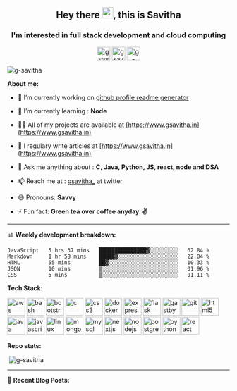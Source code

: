 
<!--
**g-savitha/g-savitha** is a ✨ _special_ ✨ repository because its `README.md` (this file) appears on your GitHub profile.

Here are some ideas to get you started:

- 🔭 I’m currently working on ...
- 🌱 I’m currently learning ...
- 👯 I’m looking to collaborate on ...
- 🤔 I’m looking for help with ...
- 💬 Ask me about ...
- 📫 How to reach me: ...
- 😄 Pronouns: ...
- ⚡ Fun fact: ...
-->

<h2 align="center">Hey there <img src="https://media.giphy.com/media/hvRJCLFzcasrR4ia7z/giphy.gif" width="25px">, this is Savitha</h2>
<h3 align="center">I'm interested in full stack development and cloud computing</h3>
<p align="center"> 
<a href="https://codepen.io/gsavitha" target="blank"><img align="center" src="https://cdn.jsdelivr.net/npm/simple-icons@3.0.1/icons/codepen.svg" alt="gsavitha" height="30" width="30" /></a>
<a href="https://twitter.com/gsavitha_" target="blank"><img align="center" src="https://cdn.jsdelivr.net/npm/simple-icons@3.0.1/icons/twitter.svg" alt="gsavitha_" height="30" width="30" /></a>
<a href="https://linkedin.com/in/g-savitha" target="blank"><img align="center" src="https://cdn.jsdelivr.net/npm/simple-icons@3.0.1/icons/linkedin.svg" alt="g-savitha" height="30" width="30" /></a>
</p>

<p align="left"> <img src="https://komarev.com/ghpvc/?username=g-savitha" alt="g-savitha" /> </p>

**About me:**

- 🔭 I’m currently working on [github profile readme generator](https://github.com/rahuldkjain/github-profile-readme-generator)

- 🌱 I’m currently learning : **Node**

- 👨‍💻 All of my projects are available at [https://www.gsavitha.in](https://www.gsavitha.in)

- 📝 I regulary write articles at [https://www.gsavitha.in](https://www.gsavitha.in)

- 💬 Ask me anything about : **C, Java, Python, JS, react, node and DSA**

 - 📫 Reach me at : [gsavitha_](https://twitter.com/gsavitha_) at twitter

- 😄 Pronouns: **Savvy**

- ⚡ Fun fact: **Green tea over coffee anyday. ✌**

---

📊 **Weekly development breakdown:**

<!--START_SECTION:waka-->
```text
JavaScript   5 hrs 37 mins   ███████████████▓░░░░░░░░░   62.84 % 
Markdown     1 hr 58 mins    █████▓░░░░░░░░░░░░░░░░░░░   22.04 % 
HTML         55 mins         ██▓░░░░░░░░░░░░░░░░░░░░░░   10.33 % 
JSON         10 mins         ▒░░░░░░░░░░░░░░░░░░░░░░░░   01.96 % 
CSS          5 mins          ▒░░░░░░░░░░░░░░░░░░░░░░░░   01.11 % 
```
<!--END_SECTION:waka-->


**Tech Stack:**

<p align="left"><img src="https://devicons.github.io/devicon/devicon.git/icons/amazonwebservices/amazonwebservices-original-wordmark.svg" alt="aws" width="40" height="40"/> <img src="https://www.vectorlogo.zone/logos/gnu_bash/gnu_bash-icon.svg" alt="bash" width="40" height="40"/> <img src="https://devicons.github.io/devicon/devicon.git/icons/bootstrap/bootstrap-plain.svg" alt="bootstrap" width="40" height="40"/> <img src="https://devicons.github.io/devicon/devicon.git/icons/c/c-original.svg" alt="c" width="40" height="40"/> <img src="https://devicons.github.io/devicon/devicon.git/icons/css3/css3-original-wordmark.svg" alt="css3" width="40" height="40"/> <img src="https://devicons.github.io/devicon/devicon.git/icons/docker/docker-original-wordmark.svg" alt="docker" width="40" height="40"/> <img src="https://devicons.github.io/devicon/devicon.git/icons/express/express-original-wordmark.svg" alt="express" width="40" height="40"/> <img src="https://www.vectorlogo.zone/logos/pocoo_flask/pocoo_flask-icon.svg" alt="flask" width="40" height="40"/> <img src="https://www.vectorlogo.zone/logos/gatsbyjs/gatsbyjs-icon.svg" alt="gastby" width="40" height="40"/> <img src="https://www.vectorlogo.zone/logos/git-scm/git-scm-icon.svg" alt="git" width="40" height="40"/> <img src="https://devicons.github.io/devicon/devicon.git/icons/html5/html5-original-wordmark.svg" alt="html5" width="40" height="40"/> <img src="https://devicons.github.io/devicon/devicon.git/icons/java/java-original-wordmark.svg" alt="java" width="40" height="40"/> <img src="https://devicons.github.io/devicon/devicon.git/icons/javascript/javascript-original.svg" alt="javascript" width="40" height="40"/> <img src="https://devicons.github.io/devicon/devicon.git/icons/linux/linux-original.svg" alt="linux" width="40" height="40"/> <img src="https://devicons.github.io/devicon/devicon.git/icons/mongodb/mongodb-original-wordmark.svg" alt="mongodb" width="40" height="40"/> <img src="https://devicons.github.io/devicon/devicon.git/icons/mysql/mysql-original-wordmark.svg" alt="mysql" width="40" height="40"/> <img src="https://cdn.worldvectorlogo.com/logos/nextjs-3.svg" alt="nextjs" width="40" height="40"/> <img src="https://devicons.github.io/devicon/devicon.git/icons/nodejs/nodejs-original-wordmark.svg" alt="nodejs" width="40" height="40"/> <img src="https://devicons.github.io/devicon/devicon.git/icons/postgresql/postgresql-original-wordmark.svg" alt="postgresql" width="40" height="40"/> <img src="https://devicons.github.io/devicon/devicon.git/icons/python/python-original.svg" alt="python" width="40" height="40"/> <img src="https://devicons.github.io/devicon/devicon.git/icons/react/react-original-wordmark.svg" alt="react" width="40" height="40"/></p>


<!-- <p align="left"><img align="center" src="https://github-readme-stats.vercel.app/api/top-langs/?username=g-savitha&layout=compact&hide=html" alt="g-savitha" /></p> -->

**Repo stats:**

<p align="left">&nbsp;<img align="center" src="https://github-readme-stats.vercel.app/api?username=g-savitha&show_icons=true" alt="g-savitha" /></p>

---

:blue_book: **Recent Blog Posts:**

<!-- BLOG-POST-LIST:START -->
<!-- BLOG-POST-LIST:END -->


